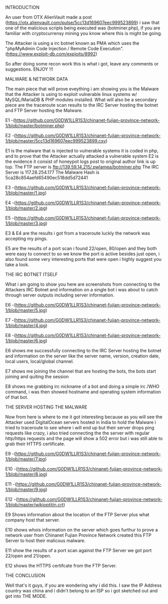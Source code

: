 INTRODUCTION

An user from OTX AlienVault made a post (https://otx.alienvault.com/pulse/5cc13d169607eec999523899)
i saw that one of the malicious scripts being executed was (botminer.php), if you are familiar with 
cryptocurrensy mining you know where this is might be going.

The Attacker is using a irc botnet known as PMA which uses the "phpMyAdmin Code Injection / Remote Code Execution".
(https://www.exploit-db.com/exploits/8992)

So after doing some recon work this is what i got, leave any comments or suggestions. ENJOY !!!

MALWARE & NETWORK DATA

The main piece that will prove eveything i am showing you is the Malware that the Attacker is using
to exploit vulnerable linux systems w/ MySQL/MariaDB & PHP modules installed. What will also be a secondary
piece are the traceroute scan results to the IRC Server hosting the botnet and FTP Server hosting the Malware.
 
E1 -(https://github.com/G0DW1LLR1S3/chinanet-fujian-province-network-1/blob/master/botminer.php)

E2 -(https://github.com/G0DW1LLR1S3/chinanet-fujian-province-network-1/blob/master/5cc13d169607eec999523899.csv)

E1 is the malware that is injected to vulnerable systems it is coded in php, and to prove that the Attacker actually
attacked a vulnerable system E2 is the evidence it consist of honeypot logs post to original author link is up top.
The FTP server is ftp://139.59.14.215/.pwlamea/botminer.php
The IRC Server is 117.28.254.177
The Malware Hash is 5ca28c854aefd65490ec518dd5d72441

E3 -(https://github.com/G0DW1LLR1S3/chinanet-fujian-province-network-1/blob/master/1.jpg)

E4 -(https://github.com/G0DW1LLR1S3/chinanet-fujian-province-network-1/blob/master/2.jpg)

E5 -(https://github.com/G0DW1LLR1S3/chinanet-fujian-province-network-1/blob/master/3.jpg)

E3 & E4 are the results i got from a traceroute luckly the network was accepting my pings.

E5 are the results of a port scan i found 22/open, 80/open and they both were easy to connect to
so we know the port is active besides just open, i also found some very interesting ports that were open
i highly suggest you take a look.


THE IRC BOTNET ITSELF

What i am going to show you here are screenshots from connecting to the Attackers IRC Botnet and information on a single
bot i was about to catch through server outputs including server information.

E6 -(https://github.com/G0DW1LLR1S3/chinanet-fujian-province-network-1/blob/master/5.jpg)

E7 -(https://github.com/G0DW1LLR1S3/chinanet-fujian-province-network-1/blob/master/4.jpg)

E8 -(https://github.com/G0DW1LLR1S3/chinanet-fujian-province-network-1/blob/master/6.jpg)

E6 shows me successfully connecting to the IRC Server hosting the botnet and information on the server like
the server name, version, creation date, local users, local/global channel.

E7 shows me joining the channel that are hosting the bots, the bots start joining and quiting the session

E8 shows me grabbing irc nickname of a bot and doing a simple irc /WHO command, i was then showed hostname and
operating system information of that bot.

THE SERVER HOSTING THE MALWARE

Now from here is where to me it got interesting because as you will see the Attacker used DigitalOcean servers hosted in India
to hold the Malware i tried to traceroute to see where i will end up but their server drops ping requests like crazy, i also
tried connecting the the server with regular http/https requests and the page will show a 502 error but i was still able to
grab their HTTPS certificate.

E9 -(https://github.com/G0DW1LLR1S3/chinanet-fujian-province-network-1/blob/master/7.jpg)

E10 -(https://github.com/G0DW1LLR1S3/chinanet-fujian-province-network-1/blob/master/8.jpg)

E11 -(https://github.com/G0DW1LLR1S3/chinanet-fujian-province-network-1/blob/master/9.jpg)

E12 -(https://github.com/G0DW1LLR1S3/chinanet-fujian-province-network-1/blob/master/wikioptitin.crt)

E9 Shows information about the location of the FTP Server plus what company host that server.

E10 shows whois information on the server which goes furthur to prove a network user from Chinanet Fujian Province Network
created this FTP Server to host their malicous malware.

E11 show the results of a port scan against the FTP Server we got port 22/open and 21/open.

E12 shows the HTTPS certifcate from the FTP Server.

THE CONCLUSION

Well that's it guys, if you are wondering why i did this. I saw the IP Address country was china and i didn't belong to an ISP
so i got sketched out and got into THE MODE.

